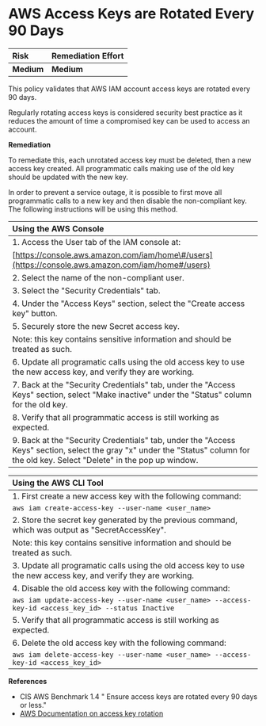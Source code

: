 # AWS Access Keys are Rotated Every 90 Days

| Risk       | Remediation Effort |
| :--------- | :----------------- |
| **Medium** | **Medium**         |

This policy validates that AWS IAM account access keys are rotated every 90 days.

Regularly rotating access keys is considered security best practice as it reduces the amount of time a compromised key can be used to access an account.

**Remediation**

To remediate this, each unrotated access key must be deleted, then a new access key created. All programmatic calls making use of the old key should be updated with the new key.

In order to prevent a service outage, it is possible to first move all programmatic calls to a new key and then disable the non-compliant key. The following instructions will be using this method.

| Using the AWS Console                                                                                                                                                            |
| :------------------------------------------------------------------------------------------------------------------------------------------------------------------------------- |
| 1. Access the User tab of the IAM console at:                                                                                                                                    |
| [https://console.aws.amazon.com/iam/home\#/users](https://console.aws.amazon.com/iam/home#/users)                                                                                |
| 2. Select the name of the non-compliant user.                                                                                                                                    |
| 3. Select the "Security Credentials" tab.                                                                                                                                        |
| 4. Under the "Access Keys" section, select the "Create access key" button.                                                                                                       |
| 5. Securely store the new Secret access key.                                                                                                                                     |
| Note: this key contains sensitive information and should be treated as such.                                                                                                     |
| 6. Update all programatic calls using the old access key to use the new access key, and verify they are working.                                                                 |
| 7. Back at the "Security Credentials" tab, under the "Access Keys" section, select "Make inactive" under the "Status" column for the old key.                                    |
| 8. Verify that all programmatic access is still working as expected.                                                                                                             |
| 9. Back at the "Security Credentials" tab, under the "Access Keys" section, select the gray "x" under the "Status" column for the old key. Select "Delete" in the pop up window. |

| Using the AWS CLI Tool                                                                                           |
| :--------------------------------------------------------------------------------------------------------------- |
| 1. First create a new access key with the following command:                                                     |
| `aws iam create-access-key --user-name <user_name>`                                                              |
| 2. Store the secret key generated by the previous command, which was output as "SecretAccessKey".                |
| Note: this key contains sensitive information and should be treated as such.                                     |
| 3. Update all programatic calls using the old access key to use the new access key, and verify they are working. |
| 4. Disable the old access key with the following command:                                                        |
| `aws iam update-access-key --user-name <user_name> --access-key-id <access_key_id> --status Inactive`            |
| 5. Verify that all programmatic access is still working as expected.                                             |
| 6. Delete the old access key with the following command:                                                         |
| `aws iam delete-access-key --user-name <user_name> --access-key-id <access_key_id>`                              |

**References**

- CIS AWS Benchmark 1.4 " Ensure access keys are rotated every 90 days or less."
- [AWS Documentation on access key rotation](https://aws.amazon.com/blogs/security/how-to-rotate-access-keys-for-iam-users/)
